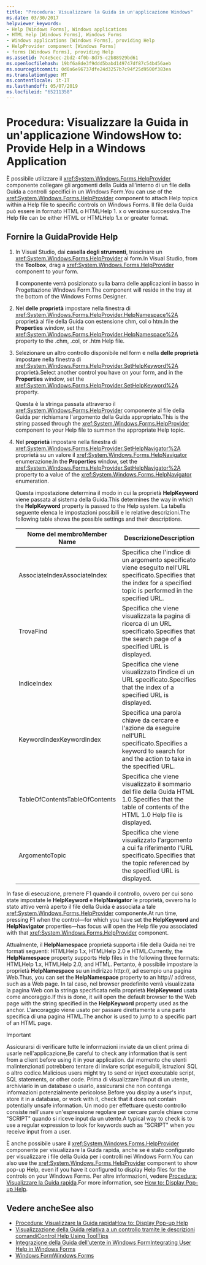 ```yaml
---
title: "Procedura: Visualizzare la Guida in un'applicazione Windows"
ms.date: 03/30/2017
helpviewer_keywords:
- Help [Windows Forms], Windows applications
- HTML Help [Windows Forms], Windows Forms
- Windows applications [Windows Forms], providing Help
- HelpProvider component [Windows Forms]
- forms [Windows Forms], providing Help
ms.assetid: 7c4e5cec-2bd2-4f0b-8d75-c2b88929bd61
ms.openlocfilehash: 19bf6a8de3f9ddd5babd149747df87c54b456aeb
ms.sourcegitcommit: 0d0a6e96737dfe24d3257b7c94f25d9500f383ea
ms.translationtype: MT
ms.contentlocale: it-IT
ms.lasthandoff: 05/07/2019
ms.locfileid: "65211358"
---
```

# <a name="how-to-provide-help-in-a-windows-application"></a><span data-ttu-id="cf654-102">Procedura: Visualizzare la Guida in un'applicazione Windows</span><span class="sxs-lookup"><span data-stu-id="cf654-102">How to: Provide Help in a Windows Application</span></span>

<span data-ttu-id="cf654-103">È possibile utilizzare il <xref:System.Windows.Forms.HelpProvider> componente collegare gli argomenti della Guida all'interno di un file della Guida a controlli specifici in un Windows Form.</span><span class="sxs-lookup"><span data-stu-id="cf654-103">You can use of the <xref:System.Windows.Forms.HelpProvider> component to attach Help topics within a Help file to specific controls on Windows Forms.</span></span> <span data-ttu-id="cf654-104">Il file della Guida può essere in formato HTML o HTMLHelp 1. x o versione successiva.</span><span class="sxs-lookup"><span data-stu-id="cf654-104">The Help file can be either HTML or HTMLHelp 1.x or greater format.</span></span>

## <a name="provide-help"></a><span data-ttu-id="cf654-105">Fornire la Guida</span><span class="sxs-lookup"><span data-stu-id="cf654-105">Provide Help</span></span>

1. <span data-ttu-id="cf654-106">In Visual Studio, dai **casella degli strumenti**, trascinare un <xref:System.Windows.Forms.HelpProvider> al form.</span><span class="sxs-lookup"><span data-stu-id="cf654-106">In Visual Studio, from the **Toolbox**, drag a <xref:System.Windows.Forms.HelpProvider> component to your form.</span></span>

     <span data-ttu-id="cf654-107">Il componente verrà posizionato sulla barra delle applicazioni in basso in Progettazione Windows Form.</span><span class="sxs-lookup"><span data-stu-id="cf654-107">The component will reside in the tray at the bottom of the Windows Forms Designer.</span></span>

2. <span data-ttu-id="cf654-108">Nel **delle proprietà** impostare nella finestra di <xref:System.Windows.Forms.HelpProvider.HelpNamespace%2A> proprietà al file della Guida con estensione chm, col o htm.</span><span class="sxs-lookup"><span data-stu-id="cf654-108">In the **Properties** window, set the <xref:System.Windows.Forms.HelpProvider.HelpNamespace%2A> property to the .chm, .col, or .htm Help file.</span></span>

3. <span data-ttu-id="cf654-109">Selezionare un altro controllo disponibile nel form e nella **delle proprietà** impostare nella finestra di <xref:System.Windows.Forms.HelpProvider.SetHelpKeyword%2A> proprietà.</span><span class="sxs-lookup"><span data-stu-id="cf654-109">Select another control you have on your form, and in the **Properties** window, set the <xref:System.Windows.Forms.HelpProvider.SetHelpKeyword%2A> property.</span></span>

     <span data-ttu-id="cf654-110">Questa è la stringa passata attraverso il <xref:System.Windows.Forms.HelpProvider> componente al file della Guida per richiamare l'argomento della Guida appropriato.</span><span class="sxs-lookup"><span data-stu-id="cf654-110">This is the string passed through the <xref:System.Windows.Forms.HelpProvider> component to your Help file to summon the appropriate Help topic.</span></span>

4. <span data-ttu-id="cf654-111">Nel **proprietà** impostare nella finestra di <xref:System.Windows.Forms.HelpProvider.SetHelpNavigator%2A> proprietà su un valore il <xref:System.Windows.Forms.HelpNavigator> enumerazione.</span><span class="sxs-lookup"><span data-stu-id="cf654-111">In the **Properties** window, set the <xref:System.Windows.Forms.HelpProvider.SetHelpNavigator%2A> property to a value of the <xref:System.Windows.Forms.HelpNavigator> enumeration.</span></span>

     <span data-ttu-id="cf654-112">Questa impostazione determina il modo in cui la proprietà **HelpKeyword** viene passata al sistema della Guida.</span><span class="sxs-lookup"><span data-stu-id="cf654-112">This determines the way in which the **HelpKeyword** property is passed to the Help system.</span></span> <span data-ttu-id="cf654-113">La tabella seguente elenca le impostazioni possibili e le relative descrizioni.</span><span class="sxs-lookup"><span data-stu-id="cf654-113">The following table shows the possible settings and their descriptions.</span></span>

    |<span data-ttu-id="cf654-114">Nome del membro</span><span class="sxs-lookup"><span data-stu-id="cf654-114">Member Name</span></span>|<span data-ttu-id="cf654-115">Descrizione</span><span class="sxs-lookup"><span data-stu-id="cf654-115">Description</span></span>|
    |-----------------|-----------------|
    |<span data-ttu-id="cf654-116">AssociateIndex</span><span class="sxs-lookup"><span data-stu-id="cf654-116">AssociateIndex</span></span>|<span data-ttu-id="cf654-117">Specifica che l'indice di un argomento specificato viene eseguito nell'URL specificato.</span><span class="sxs-lookup"><span data-stu-id="cf654-117">Specifies that the index for a specified topic is performed in the specified URL.</span></span>|
    |<span data-ttu-id="cf654-118">Trova</span><span class="sxs-lookup"><span data-stu-id="cf654-118">Find</span></span>|<span data-ttu-id="cf654-119">Specifica che viene visualizzata la pagina di ricerca di un URL specificato.</span><span class="sxs-lookup"><span data-stu-id="cf654-119">Specifies that the search page of a specified URL is displayed.</span></span>|
    |<span data-ttu-id="cf654-120">Indice</span><span class="sxs-lookup"><span data-stu-id="cf654-120">Index</span></span>|<span data-ttu-id="cf654-121">Specifica che viene visualizzato l'indice di un URL specificato.</span><span class="sxs-lookup"><span data-stu-id="cf654-121">Specifies that the index of a specified URL is displayed.</span></span>|
    |<span data-ttu-id="cf654-122">KeywordIndex</span><span class="sxs-lookup"><span data-stu-id="cf654-122">KeywordIndex</span></span>|<span data-ttu-id="cf654-123">Specifica una parola chiave da cercare e l'azione da eseguire nell'URL specificato.</span><span class="sxs-lookup"><span data-stu-id="cf654-123">Specifies a keyword to search for and the action to take in the specified URL.</span></span>|
    |<span data-ttu-id="cf654-124">TableOfContents</span><span class="sxs-lookup"><span data-stu-id="cf654-124">TableOfContents</span></span>|<span data-ttu-id="cf654-125">Specifica che viene visualizzato il sommario del file della Guida HTML 1.0.</span><span class="sxs-lookup"><span data-stu-id="cf654-125">Specifies that the table of contents of the HTML 1.0 Help file is displayed.</span></span>|
    |<span data-ttu-id="cf654-126">Argomento</span><span class="sxs-lookup"><span data-stu-id="cf654-126">Topic</span></span>|<span data-ttu-id="cf654-127">Specifica che viene visualizzato l'argomento a cui fa riferimento l'URL specificato.</span><span class="sxs-lookup"><span data-stu-id="cf654-127">Specifies that the topic referenced by the specified URL is displayed.</span></span>|

 <span data-ttu-id="cf654-128">In fase di esecuzione, premere F1 quando il controllo, ovvero per cui sono state impostate le **HelpKeyword** e **HelpNavigator** le proprietà, ovvero ha lo stato attivo verrà aperto il file della Guida è associata a tale <xref:System.Windows.Forms.HelpProvider> componente.</span><span class="sxs-lookup"><span data-stu-id="cf654-128">At run time, pressing F1 when the control—for which you have set the **HelpKeyword** and **HelpNavigator** properties—has focus will open the Help file you associated with that <xref:System.Windows.Forms.HelpProvider> component.</span></span>

 <span data-ttu-id="cf654-129">Attualmente, il **HelpNamespace** proprietà supporta i file della Guida nei tre formati seguenti: HTMLHelp 1.x, HTMLHelp 2.0 e HTML.</span><span class="sxs-lookup"><span data-stu-id="cf654-129">Currently, the **HelpNamespace** property supports Help files in the following three formats: HTMLHelp 1.x, HTMLHelp 2.0, and HTML.</span></span> <span data-ttu-id="cf654-130">Pertanto, è possibile impostare la proprietà **HelpNamespace** su un indirizzo http://, ad esempio una pagina Web.</span><span class="sxs-lookup"><span data-stu-id="cf654-130">Thus, you can set the **HelpNamespace** property to an http:// address, such as a Web page.</span></span> <span data-ttu-id="cf654-131">In tal caso, nel browser predefinito verrà visualizzata la pagina Web con la stringa specificata nella proprietà **HelpKeyword** usata come ancoraggio.</span><span class="sxs-lookup"><span data-stu-id="cf654-131">If this is done, it will open the default browser to the Web page with the string specified in the **HelpKeyword** property used as the anchor.</span></span> <span data-ttu-id="cf654-132">L'ancoraggio viene usato per passare direttamente a una parte specifica di una pagina HTML.</span><span class="sxs-lookup"><span data-stu-id="cf654-132">The anchor is used to jump to a specific part of an HTML page.</span></span>

> [!IMPORTANT]
> <span data-ttu-id="cf654-133">Assicurarsi di verificare tutte le informazioni inviate da un client prima di usarle nell'applicazione,</span><span class="sxs-lookup"><span data-stu-id="cf654-133">Be careful to check any information that is sent from a client before using it in your application.</span></span> <span data-ttu-id="cf654-134">dal momento che utenti malintenzionati potrebbero tentare di inviare script eseguibili, istruzioni SQL o altro codice.</span><span class="sxs-lookup"><span data-stu-id="cf654-134">Malicious users might try to send or inject executable script, SQL statements, or other code.</span></span> <span data-ttu-id="cf654-135">Prima di visualizzare l'input di un utente, archiviarlo in un database o usarlo, assicurarsi che non contenga informazioni potenzialmente pericolose.</span><span class="sxs-lookup"><span data-stu-id="cf654-135">Before you display a user's input, store it in a database, or work with it, check that it does not contain potentially unsafe information.</span></span> <span data-ttu-id="cf654-136">Un modo per effettuare questo controllo consiste nell'usare un'espressione regolare per cercare parole chiave come "SCRIPT" quando si riceve input da un utente.</span><span class="sxs-lookup"><span data-stu-id="cf654-136">A typical way to check is to use a regular expression to look for keywords such as "SCRIPT" when you receive input from a user.</span></span>

<span data-ttu-id="cf654-137">È anche possibile usare il <xref:System.Windows.Forms.HelpProvider> componente per visualizzare la Guida rapida, anche se è stato configurato per visualizzare i file della Guida per i controlli nei Windows Form.</span><span class="sxs-lookup"><span data-stu-id="cf654-137">You can also use the <xref:System.Windows.Forms.HelpProvider> component to show pop-up Help, even if you have it configured to display Help files for the controls on your Windows Forms.</span></span> <span data-ttu-id="cf654-138">Per altre informazioni, vedere [Procedura: Visualizzare la Guida rapida](how-to-display-pop-up-help.md).</span><span class="sxs-lookup"><span data-stu-id="cf654-138">For more information, see [How to: Display Pop-up Help](how-to-display-pop-up-help.md).</span></span>

## <a name="see-also"></a><span data-ttu-id="cf654-139">Vedere anche</span><span class="sxs-lookup"><span data-stu-id="cf654-139">See also</span></span>

- [<span data-ttu-id="cf654-140">Procedura: Visualizzare la Guida rapida</span><span class="sxs-lookup"><span data-stu-id="cf654-140">How to: Display Pop-up Help</span></span>](how-to-display-pop-up-help.md)
- [<span data-ttu-id="cf654-141">Visualizzazione della Guida relativa a un controllo tramite le descrizioni comandi</span><span class="sxs-lookup"><span data-stu-id="cf654-141">Control Help Using ToolTips</span></span>](control-help-using-tooltips.md)
- [<span data-ttu-id="cf654-142">Integrazione della Guida dell'utente in Windows Form</span><span class="sxs-lookup"><span data-stu-id="cf654-142">Integrating User Help in Windows Forms</span></span>](integrating-user-help-in-windows-forms.md)
- [<span data-ttu-id="cf654-143">Windows Form</span><span class="sxs-lookup"><span data-stu-id="cf654-143">Windows Forms</span></span>](../index.md)

